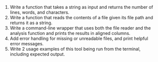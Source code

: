 1. Write a function that takes a string as input and returns the number of lines, words, and characters.
2. Write a function that reads the contents of a file given its file path and returns it as a string.
3. Write a command-line wrapper that uses both the file reader and the analysis function and prints the results in aligned columns.
4. Add error handling for missing or unreadable files, and print helpful error messages.
5. Write 2 usage examples of this tool being run from the terminal, including expected output.

